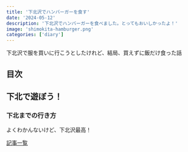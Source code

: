 ```yaml
---
title: '下北沢でハンバーガーを食す'
date: '2024-05-12'
description: '下北沢でハンバーガーを食べました。とってもおいしかったよ！'
image: 'shimokita-hamburger.png'
categories: ['diary']
---
```


下北沢で服を買いに行こうとしたけれど、結局、買えずに飯だけ食った話

## 目次

## 下北で遊ぼう！

### 下北までの行き方

よくわかんないけど、下北沢最高！

[記事一覧](/)